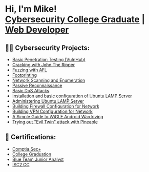 <h1>Hi, I'm Mike! <br/><a href="https://www.senecapolytechnic.ca/ce/technology/network-database-system/cyber-security.html#Curriculum">Cybersecurity College Graduate</a> | <a href="https://www.freecodecamp.org/news/learn-ruby-on-rails-video-course/">Web Developer</a> </h1>

<h2>👨‍💻 Cybersecurity Projects:</h2>

  - [Basic Penetration Testing (VulnHub)](https://github.com/mikekad1/basicpentest/tree/main#readme)
  - [Cracking with John The Ripper](https://github.com/mikekad1/jtr)
  - [Fuzzing with AFL](https://github.com/mikekad1/basicpentest/blob/main/fuzzing.md)
  - [Footprinting](https://github.com/mikekad1/basicpentest/blob/main/footprinting.md)
  - [Network Scanning and Enumeration](https://github.com/mikekad1/basicpentest/blob/main/enumeration.md)
  - [Passive Reconnaissance](https://github.com/mikekad1/networksec/blob/main/passiverecon.md)
  - [Basic DoS Attacks](https://github.com/mikekad1/networksec/blob/main/dos.md)
  - [Installation and basic configuration of Ubuntu LAMP Server](https://github.com/mikekad1/firewallsandvpns/blob/main/ubunmtulamp.md)
  - [Administering Ubuntu LAMP Server](https://github.com/mikekad1/firewallsandvpns/blob/main/ubuntuadmin.md)
  - [Building Firewall Configuration for Network](https://github.com/mikekad1/firewallsandvpns/blob/main/firewallacl.md)
  - [Building VPN Configuration for Network](https://github.com/mikekad1/firewallsandvpns/blob/main/vpnconfig.md)
  - [A Simple Guide to WiGLE Android Wardriving](https://github.com/mikekad1/wigle-wireless)
  - [Trying out "Evil Twin" attack with Pineaple](https://github.com/mikekad1/wigle-wireless343)

<h2>📜 Certifications:</h2>

- [Comptia Sec+](https://www.credly.com/badges/33a931bf-2e78-494d-b9b6-dbf8786eb72a/public_url)
- [College Graduation](https://github.com/user-attachments/files/15957654/Graduation.Certificate.pdf)
- [Blue Team Junior Analyst](https://elearning.securityblue.team/home/certificate/408386426)
- [ISC2 CC](https://www.credly.com/earner/earned/badge/34957d34-0425-4120-9583-67e2952e38ff)

